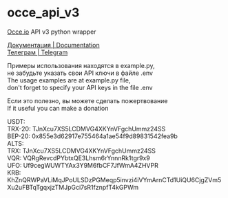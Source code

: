 # occe_api_v3
[Occe.io](http://occe.io/) API v3 python wrapper
  
[Документация | Documentation](http://occe.io/info#api)  
[Телеграм | Telegram](https://t.me/occeio)
  
Примеры использования находятся в example.py,  
не забудьте указать свои API ключи в файле .env  
The usage examples are at example.py file,  
don't forget to specify your API keys in the file .env   
  
Если это полезно, вы можете сделать пожертвование  
If it useful you can make a donation  

USDT:  
TRX-20: TJnXcu7XS5LCDMVG4XKYnVFgchUmmz24SS  
BEP-20: 0x855e3d62917e755464a1ae54f9d89831542fea9b  
ALTS:  
TRX: TJnXcu7XS5LCDMVG4XKYnVFgchUmmz24SS  
VQR: VQRgRevcdPYbtxQE3Lhsm6rYnnnRk1tgr9x9  
UFO: Uf9cegWUWTYAx3Y9M6fbCF7JfWmA4ZHVPR  
KRB: KhZnQRWPaVLiMqJPoULSDzPGMeqp5invzi4iVYmArnCTd1UiQU6CjgZVm5Xu2uFBTqTgqxjzTMJpGci7sR1fznpfT4kGPWm  
